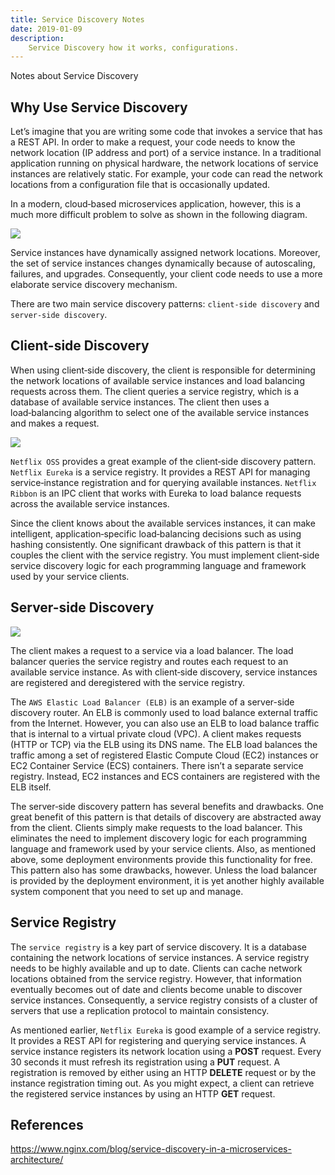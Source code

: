 ```yaml
---
title: Service Discovery Notes
date: 2019-01-09
description:
    Service Discovery how it works, configurations.
---
```


Notes about Service Discovery
<!--more-->

## Why Use Service Discovery

Let’s imagine that you are writing some code that invokes a service that has a REST API. In order to make a request, your code needs to know the network location (IP address and port) of a service instance. In a traditional application running on physical hardware, the network locations of service instances are relatively static. For example, your code can read the network locations from a configuration file that is occasionally updated.

In a modern, cloud‑based microservices application, however, this is a much more difficult problem to solve as shown in the following diagram.

![](https://www.nginx.com/wp-content/uploads/2016/04/Richardson-microservices-part4-1_difficult-service-discovery.png)

Service instances have dynamically assigned network locations. Moreover, the set of service instances changes dynamically because of autoscaling, failures, and upgrades. Consequently, your client code needs to use a more elaborate service discovery mechanism.

There are two main service discovery patterns: `client-side discovery` and `server-side discovery`.

## Client-side Discovery

When using client‑side discovery, the client is responsible for determining the network locations of available service instances and load balancing requests across them. The client queries a service registry, which is a database of available service instances. The client then uses a load‑balancing algorithm to select one of the available service instances and makes a request.

![](https://www.nginx.com/wp-content/uploads/2016/04/Richardson-microservices-part4-2_client-side-pattern.png)

`Netflix OSS` provides a great example of the client‑side discovery pattern. `Netflix Eureka` is a service registry. It provides a REST API for managing service‑instance registration and for querying available instances. `Netflix Ribbon` is an IPC client that works with Eureka to load balance requests across the available service instances.

Since the client knows about the available services instances, it can make intelligent, application‑specific load‑balancing decisions such as using hashing consistently. One significant drawback of this pattern is that it couples the client with the service registry. You must implement client‑side service discovery logic for each programming language and framework used by your service clients.

## Server-side Discovery

![](https://www.nginx.com/wp-content/uploads/2016/04/Richardson-microservices-part4-3_server-side-pattern.png)

The client makes a request to a service via a load balancer. The load balancer queries the service registry and routes each request to an available service instance. As with client‑side discovery, service instances are registered and deregistered with the service registry.

The `AWS Elastic Load Balancer (ELB)` is an example of a server-side discovery router. An ELB is commonly used to load balance external traffic from the Internet. However, you can also use an ELB to load balance traffic that is internal to a virtual private cloud (VPC). A client makes requests (HTTP or TCP) via the ELB using its DNS name. The ELB load balances the traffic among a set of registered Elastic Compute Cloud (EC2) instances or EC2 Container Service (ECS) containers. There isn’t a separate service registry. Instead, EC2 instances and ECS containers are registered with the ELB itself.

The server‑side discovery pattern has several benefits and drawbacks. One great benefit of this pattern is that details of discovery are abstracted away from the client. Clients simply make requests to the load balancer. This eliminates the need to implement discovery logic for each programming language and framework used by your service clients. Also, as mentioned above, some deployment environments provide this functionality for free. This pattern also has some drawbacks, however. Unless the load balancer is provided by the deployment environment, it is yet another highly available system component that you need to set up and manage.

## Service Registry

The `service registry` is a key part of service discovery. It is a database containing the network locations of service instances. A service registry needs to be highly available and up to date. Clients can cache network locations obtained from the service registry. However, that information eventually becomes out of date and clients become unable to discover service instances. Consequently, a service registry consists of a cluster of servers that use a replication protocol to maintain consistency.

As mentioned earlier, `Netflix Eureka` is good example of a service registry. It provides a REST API for registering and querying service instances. A service instance registers its network location using a **POST** request. Every 30 seconds it must refresh its registration using a **PUT** request. A registration is removed by either using an HTTP **DELETE** request or by the instance registration timing out. As you might expect, a client can retrieve the registered service instances by using an HTTP **GET** request.

## References

https://www.nginx.com/blog/service-discovery-in-a-microservices-architecture/